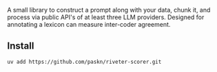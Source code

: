 A small library to construct a prompt along with your data, chunk it,
and process via public API's of at least three LLM providers. Designed
for annotating a lexicon can measure inter-coder agreement.


## Install

```{shell}
uv add https://github.com/paskn/riveter-scorer.git
```
